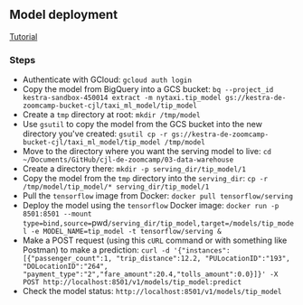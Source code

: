 ## Model deployment
[Tutorial](https://cloud.google.com/bigquery-ml/docs/export-model-tutorial)
### Steps
- Authenticate with GCloud: `gcloud auth login`
- Copy the model from BigQuery into a GCS bucket: `bq --project_id kestra-sandbox-450014 extract -m nytaxi.tip_model gs://kestra-de-zoomcamp-bucket-cjl/taxi_ml_model/tip_model`
- Create a `tmp` directory at root: `mkdir /tmp/model`
- Use `gsutil` to copy the model from the GCS bucket into the new directory you've created: `gsutil cp -r gs://kestra-de-zoomcamp-bucket-cjl/taxi_ml_model/tip_model /tmp/model`
- Move to the directory where you want the serving model to live: `cd ~/Documents/GitHub/cjl-de-zoomcamp/03-data-warehouse`
- Create a directory there: `mkdir -p serving_dir/tip_model/1`
- Copy the model from the `tmp` directory into the `serving_dir`: `cp -r /tmp/model/tip_model/* serving_dir/tip_model/1`
- Pull the `tensorflow` image from Docker: `docker pull tensorflow/serving`
- Deploy the model using the `tensorflow` Docker image: `docker run -p 8501:8501 --mount type=bind,source=`pwd`/serving_dir/tip_model,target=/models/tip_model -e MODEL_NAME=tip_model -t tensorflow/serving &`
- Make a POST request (using this `cURL` command or with something like Postman) to make a prediction: `curl -d '{"instances": [{"passenger_count":1, "trip_distance":12.2, "PULocationID":"193", "DOLocationID":"264", "payment_type":"2","fare_amount":20.4,"tolls_amount":0.0}]}' -X POST http://localhost:8501/v1/models/tip_model:predict`
- Check the model status: `http://localhost:8501/v1/models/tip_model`